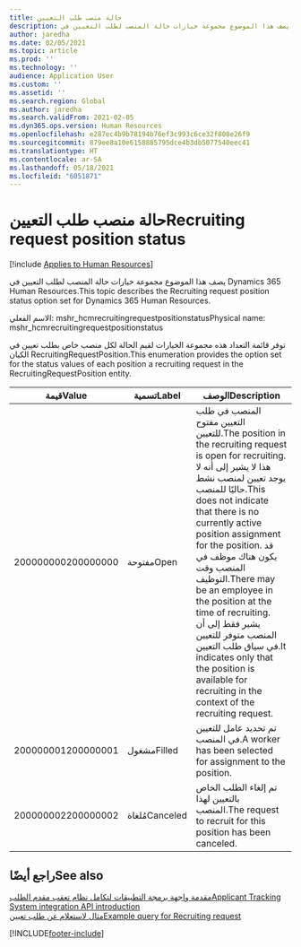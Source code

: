 ```yaml
---
title: حالة منصب طلب التعيين
description: يصف هذا الموضوع مجموعة خيارات حالة المنصب لطلب التعيين في Dynamics 365 Human Resources.
author: jaredha
ms.date: 02/05/2021
ms.topic: article
ms.prod: ''
ms.technology: ''
audience: Application User
ms.custom: ''
ms.assetid: ''
ms.search.region: Global
ms.author: jaredha
ms.search.validFrom: 2021-02-05
ms.dyn365.ops.version: Human Resources
ms.openlocfilehash: e287ec4b9b78194b76ef3c993c6ce32f808e26f9
ms.sourcegitcommit: 879ee8a10e6158885795dce4b3db5077540eec41
ms.translationtype: HT
ms.contentlocale: ar-SA
ms.lasthandoff: 05/18/2021
ms.locfileid: "6051871"
---
```

# <a name="recruiting-request-position-status"></a><span data-ttu-id="10390-103">حالة منصب طلب التعيين</span><span class="sxs-lookup"><span data-stu-id="10390-103">Recruiting request position status</span></span>

[!include [Applies to Human Resources](../includes/applies-to-hr.md)]

<span data-ttu-id="10390-104">يصف هذا الموضوع مجموعة خيارات حالة المنصب لطلب التعيين في Dynamics 365 Human Resources.</span><span class="sxs-lookup"><span data-stu-id="10390-104">This topic describes the Recruiting request position status option set for Dynamics 365 Human Resources.</span></span>

<span data-ttu-id="10390-105">الاسم الفعلي: mshr_hcmrecruitingrequestpositionstatus</span><span class="sxs-lookup"><span data-stu-id="10390-105">Physical name: mshr_hcmrecruitingrequestpositionstatus</span></span>

<span data-ttu-id="10390-106">توفر قائمة التعداد هذه مجموعة الخيارات لقيم الحالة لكل منصب خاص بطلب تعيين في الكيان RecruitingRequestPosition.</span><span class="sxs-lookup"><span data-stu-id="10390-106">This enumeration provides the option set for the status values of each position a recruiting request in the RecruitingRequestPosition entity.</span></span>

| <span data-ttu-id="10390-107">قيمة</span><span class="sxs-lookup"><span data-stu-id="10390-107">Value</span></span> | <span data-ttu-id="10390-108">تسمية</span><span class="sxs-lookup"><span data-stu-id="10390-108">Label</span></span> | <span data-ttu-id="10390-109">الوصف</span><span class="sxs-lookup"><span data-stu-id="10390-109">Description</span></span> |
| --- | --- | --- |
| <span data-ttu-id="10390-110">200000000</span><span class="sxs-lookup"><span data-stu-id="10390-110">200000000</span></span> | <span data-ttu-id="10390-111">مفتوحة</span><span class="sxs-lookup"><span data-stu-id="10390-111">Open</span></span> | <span data-ttu-id="10390-112">المنصب في طلب التعيين مفتوح للتعيين.</span><span class="sxs-lookup"><span data-stu-id="10390-112">The position in the recruiting request is open for recruiting.</span></span> <span data-ttu-id="10390-113">هذا لا يشير إلى أنه لا يوجد تعيين لمنصب نشط حاليًا للمنصب.</span><span class="sxs-lookup"><span data-stu-id="10390-113">This does not indicate that there is no currently active position assignment for the position.</span></span> <span data-ttu-id="10390-114">قد يكون هناك موظف في المنصب وقت التوظيف.</span><span class="sxs-lookup"><span data-stu-id="10390-114">There may be an employee in the position at the time of recruiting.</span></span> <span data-ttu-id="10390-115">يشير فقط إلى أن المنصب متوفر للتعيين في سياق طلب التعيين.</span><span class="sxs-lookup"><span data-stu-id="10390-115">It indicates only that the position is available for recruiting in the context of the recruiting request.</span></span> |
| <span data-ttu-id="10390-116">200000001</span><span class="sxs-lookup"><span data-stu-id="10390-116">200000001</span></span> | <span data-ttu-id="10390-117">مشغول‬</span><span class="sxs-lookup"><span data-stu-id="10390-117">Filled</span></span> | <span data-ttu-id="10390-118">تم تحديد عامل للتعيين في المنصب.</span><span class="sxs-lookup"><span data-stu-id="10390-118">A worker has been selected for assignment to the position.</span></span> |
| <span data-ttu-id="10390-119">200000002</span><span class="sxs-lookup"><span data-stu-id="10390-119">200000002</span></span> | <span data-ttu-id="10390-120">مُلغاة</span><span class="sxs-lookup"><span data-stu-id="10390-120">Canceled</span></span> | <span data-ttu-id="10390-121">تم إلغاء الطلب الخاص بالتعيين لهذا المنصب.</span><span class="sxs-lookup"><span data-stu-id="10390-121">The request to recruit for this position has been canceled.</span></span> |

## <a name="see-also"></a><span data-ttu-id="10390-122">راجع أيضًا</span><span class="sxs-lookup"><span data-stu-id="10390-122">See also</span></span>

[<span data-ttu-id="10390-123">مقدمة واجهة برمجة التطبيقات لتكامل نظام تعقب مقدم الطلب</span><span class="sxs-lookup"><span data-stu-id="10390-123">Applicant Tracking System integration API introduction</span></span>](hr-admin-integration-ats-api-introduction.md)<br>
[<span data-ttu-id="10390-124">مثال لاستعلام عن طلب تعيين</span><span class="sxs-lookup"><span data-stu-id="10390-124">Example query for Recruiting request</span></span>](hr-admin-integration-ats-api-recruiting-request-example-query.md)


[!INCLUDE[footer-include](../includes/footer-banner.md)]